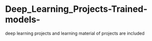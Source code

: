# Deep_Learning_Projects-Trained-models-
 deep learning projects and learning material of projects are included
